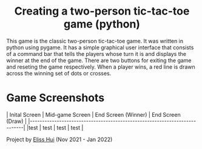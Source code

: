 <h1 align="center">Creating a two-person tic-tac-toe game (python)</h1>

This game is the classic two-person tic-tac-toe game. It was written in python using pygame. It has a simple graphical user interface that consists of a command bar that tells the players whose turn it is and displays the winner at the end of the game. There are two buttons for exiting the game and reseting the game respectively. When a player wins, a red line is drawn across the winning set of dots or crosses.

# Game Screenshots
| Inital Screen | Mid-game Screen | End Screen (Winner) | End Screen (Draw) |
|---------------------------------------------------------------------------|
|test | test | test | test |

Project by [Eliss Hui](https://github.com/elisshui "Eliss Hui") (Nov 2021 - Jan 2022)

